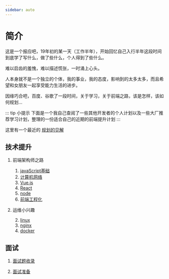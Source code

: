```yaml
---
sidebar: auto
---
```


# 简介

这是一个报应吧，19年初的某一天（工作半年），开始回忆自己入行半年这段时间到底学了写什么，做了些什么，个人得到了些什么。

难以启齿的羞愧，难以描述慌张，一时涌上心头。

人本身就不是一个独立的个体，我的事业，我的态度，影响到的太多太多，而且希望和女朋友一起享受能力生活的进步。

因缘巧合吧，百度、谷歌了一段时间，关于学习，关于前端之路，该是怎样，该如何规划...

::: tip 小提示
下面是一个我自己查阅了一些其他开发者的个人计划以及一些大厂推荐学习计划，整理的一份适合自己的近期的前端提升计划
:::

这里有一个最近的 [规划的见解](/pages/essay/about_talk)

## 技术提升

1. 前端架构师之路

    1. [javaScript基础](/pages/technology/architect/base/)
    2. [计算机网络](/pages/technology/architect/network/)
    2. [Vue.js](/pages/technology/architect/vue/)
    2. [React](/pages/technology/architect/react/)
    2. [node](/pages/technology/architect/node/)
    2. [前端工程化](/pages/technology/architect/engineering/)
    
2. 运维小兴趣

    2. [linux](/pages/technology/architect/engineering/)
    2. [nginx](/pages/technology/architect/engineering/)
    2. [docker](/pages/technology/architect/engineering/)

## 面试

1. [面试题收录](/pages/interview/included/)

2. [面试准备](/pages/interview/plan/)
